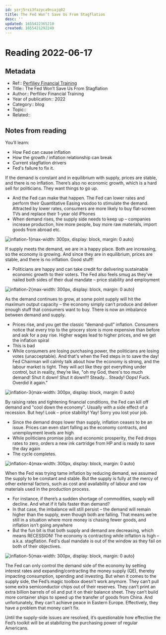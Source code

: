 ```yaml
---
id: yzrj5rxi3fazyca9niajq02
title: The Fed Won’t Save Us From Stagflation
desc: ''
updated: 1655422365210
created: 1655421292249
---
```

# Reading 2022-06-17

## Metadata

- Ref:: [Perfiliev Financial Training](https://perfiliev.co.uk/market-commentary/the-fed-wont-save-us-from-stagflation/)
- Title:: The Fed Won’t Save Us From Stagflation
- Author:: Perfiliev Financial Training
- Year of publication:: 2022
- Category:: blog
- Topic:: 
- Related:: 

## Notes from reading

You’ll learn:
- How Fed can cause inflation
- How the growth / inflation relationship can break
- Current stagflation drivers
- Fed's failure to fix it.

If the demand is constant and in equilibrium with supply, prices are stable, and there is no inflation. There’s also no economic growth, which is a hard sell for politicians. They want things to go up.
- And the Fed can make that happen. The Fed can lower rates and perform their Quantitative Easing voodoo to stimulate the demand. Attracted by lower rates, consumers are more likely to buy flat-screen TVs and replace their 1-year old iPhones
- When demand rises, the supply side needs to keep up – companies increase production, hire more people, buy more raw materials, import goods from abroad etc.

![inflation-1](https://perfiliev.co.uk/wp-content/uploads/2022/05/1.png){max-width: 300px, display: block, margin: 0 auto}

If supply meets the demand, we are in a happy place. Both are increasing, so the economy is growing. And since they are in equilibrium, prices are stable, and there is no inflation. Good stuff!
- Politicians are happy and can take credit for delivering sustainable economic growth to their voters. The Fed also feels smug as they’ve nailed both sides of their dual mandate – price stability and employment

![inflation-2](https://perfiliev.co.uk/wp-content/uploads/2022/05/2.png){max-width: 300px, display: block, margin: 0 auto}

As the demand continues to grow, at some point supply will hit the maximum output capacity – the economy simply can’t produce and deliver enough stuff that consumers want to buy. There is now an imbalance between demand and supply.
- Prices rise, and you get the classic “demand-pull” inflation. Consumers notice that every trip to the grocery store is more expensive than before and ask for a pay rise. Higher wages lead to higher prices, and we get the inflation spiral
- This is bad
- While consumers are losing purchasing power, the politicians are losing votes (unacceptable). And that's when the Fed steps in to save the day! Fed Chairman will calmly talk about how the economy is strong, and the labour market is tight. They will act like they got everything under control, but in reality, they’re like, "oh my God, there's too much demand! Shut it down! Shut it down!!! Steady… Steady! Oops! Fuck. Overdid it again."

![inflation-3](https://perfiliev.co.uk/wp-content/uploads/2022/05/3.png){max-width: 300px, display: block, margin: 0 auto}

By raising rates and tightening financial conditions, the Fed can kill off demand and "cool down the economy". Usually with a side effect of a recession. But hey! Look – price stability! Yay! Sorry you lost your job.
- Since the demand drops lower than supply, inflation ceases to be an issue. Prices can even start falling as the economy contracts, and unemployment levels are high
- While politicians promise jobs and economic prosperity, the Fed drops rates to zero, orders a new ink cartridge from HP and is ready to save the day again
- The cycle completes.

![inflation-4](https://perfiliev.co.uk/wp-content/uploads/2022/05/4.png){max-width: 300px, display: block, margin: 0 auto}

When the Fed was trying tame inflation by reducing demand, we assumed the supply to be constant and stable. But the supply is fully at the mercy of other external factors, such as cost and availability of labour and raw materials used in the production process.
- For instance, if there’s a sudden shortage of commodities, supply will decline. And what if it falls faster than demand?
- In that case, the imbalance will still persist – the demand will remain higher than the supply, even though both are falling. That means we’re still in a situation where more money is chasing fewer goods, and inflation isn’t going anywhere
- But the fun bit is that both supply and demand are decreasing, which means RECESSION! The economy is contracting while inflation is high – a.k.a. stagflation. Fed's dual mandate is out of the window as they fail on both of their objectives.

![inflation-5](https://perfiliev.co.uk/wp-content/uploads/2022/05/5.png){max-width: 300px, display: block, margin: 0 auto}

The Fed can only control the demand side of the economy by setting interest rates and expanding/contracting the money supply (QE), thereby impacting consumption, spending and investing. But when it comes to the supply side, the Fed’s magic toolbox doesn’t work anymore. They can’t pull some extra semiconductor chips out of their reserves. They can’t print an extra billion barrels of oil and put it on their balance sheet. They can’t build more container ships to speed up the transfer of goods from China. And unfortunately, they can’t achieve peace in Eastern Europe. Effectively, they have a problem that money can’t fix.

Until the supply-side issues are resolved, it’s questionable how effective the Fed’s toolkit will be at stabilizing the purchasing power of regular Americans.